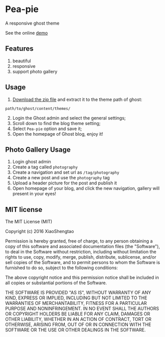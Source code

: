 # Pea-pie
A responsive ghost theme

See the online [demo](http://www.peachis.me/)

## Features
1. beautiful
2. responsive
3. support photo gallery

## Usage
1. [Download the zip file](https://github.com/PeachScript/pea-pie/archive/master.zip) and extract it to the theme path of ghost:

```
path/to/ghost/content/themes/
```

2. Login the Ghost admin and select the general settings;
3. Scroll down to find the blog theme setting;
4. Select `Pea-pie` option and save it;
5. Open the homepage of Ghost blog, enjoy it!

## Photo Gallery Usage
1. Login ghost admin
2. Create a tag called `photography`
3. Create a navigation and set url as `/tag/photography`
4. Create a new post and use the `photography` tag
5. Upload a header picture for the post and publish it
6. Open homepage of your blog, and click the new navigation, gallery will present in your eyes!

## MIT license
The MIT License (MIT)

Copyright (c) 2016 XiaoShengtao

Permission is hereby granted, free of charge, to any person obtaining a copy
of this software and associated documentation files (the "Software"), to deal
in the Software without restriction, including without limitation the rights
to use, copy, modify, merge, publish, distribute, sublicense, and/or sell
copies of the Software, and to permit persons to whom the Software is
furnished to do so, subject to the following conditions:

The above copyright notice and this permission notice shall be included in all
copies or substantial portions of the Software.

THE SOFTWARE IS PROVIDED "AS IS", WITHOUT WARRANTY OF ANY KIND, EXPRESS OR
IMPLIED, INCLUDING BUT NOT LIMITED TO THE WARRANTIES OF MERCHANTABILITY,
FITNESS FOR A PARTICULAR PURPOSE AND NONINFRINGEMENT. IN NO EVENT SHALL THE
AUTHORS OR COPYRIGHT HOLDERS BE LIABLE FOR ANY CLAIM, DAMAGES OR OTHER
LIABILITY, WHETHER IN AN ACTION OF CONTRACT, TORT OR OTHERWISE, ARISING FROM,
OUT OF OR IN CONNECTION WITH THE SOFTWARE OR THE USE OR OTHER DEALINGS IN THE
SOFTWARE.
